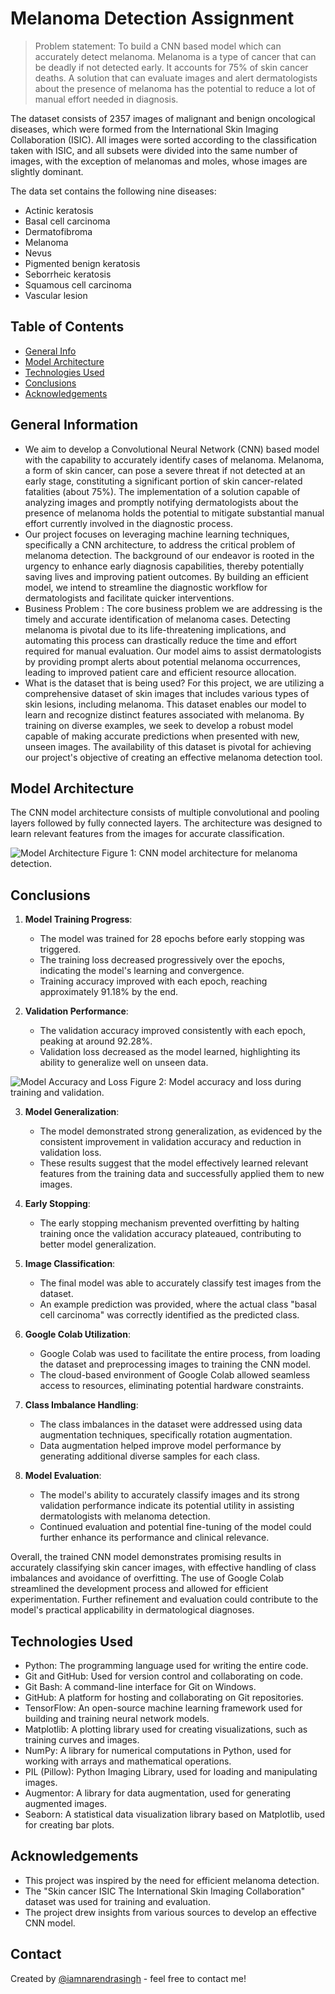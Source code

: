# Melanoma Detection Assignment
> Problem statement: To build a CNN based model which can accurately detect melanoma. Melanoma is a type of cancer that can be deadly if not detected early. It accounts for 75% of skin cancer deaths. A solution that can evaluate images and alert dermatologists about the presence of melanoma has the potential to reduce a lot of manual effort needed in diagnosis.

The dataset consists of 2357 images of malignant and benign oncological diseases, which were formed from the International Skin Imaging Collaboration (ISIC). All images were sorted according to the classification taken with ISIC, and all subsets were divided into the same number of images, with the exception of melanomas and moles, whose images are slightly dominant.


The data set contains the following nine diseases:

- Actinic keratosis
- Basal cell carcinoma
- Dermatofibroma
- Melanoma
- Nevus
- Pigmented benign keratosis
- Seborrheic keratosis
- Squamous cell carcinoma
- Vascular lesion

## Table of Contents
* [General Info](#general-information)
* [Model Architecture](#model-architecture)
* [Technologies Used](#technologies-used)
* [Conclusions](#conclusions)
* [Acknowledgements](#acknowledgements)

<!-- You can include any other section that is pertinent to your problem -->

## General Information
- We aim to develop a Convolutional Neural Network (CNN) based model with the capability to accurately identify cases of melanoma. Melanoma, a form of skin cancer, can pose a severe threat if not detected at an early stage, constituting a significant portion of skin cancer-related fatalities (about 75%). The implementation of a solution capable of analyzing images and promptly notifying dermatologists about the presence of melanoma holds the potential to mitigate substantial manual effort currently involved in the diagnostic process.
- Our project focuses on leveraging machine learning techniques, specifically a CNN architecture, to address the critical problem of melanoma detection. The background of our endeavor is rooted in the urgency to enhance early diagnosis capabilities, thereby potentially saving lives and improving patient outcomes. By building an efficient model, we intend to streamline the diagnostic workflow for dermatologists and facilitate quicker interventions.
- Business Problem :
The core business problem we are addressing is the timely and accurate identification of melanoma cases. Detecting melanoma is pivotal due to its life-threatening implications, and automating this process can drastically reduce the time and effort required for manual evaluation. Our model aims to assist dermatologists by providing prompt alerts about potential melanoma occurrences, leading to improved patient care and efficient resource allocation.
- What is the dataset that is being used?
For this project, we are utilizing a comprehensive dataset of skin images that includes various types of skin lesions, including melanoma. This dataset enables our model to learn and recognize distinct features associated with melanoma. By training on diverse examples, we seek to develop a robust model capable of making accurate predictions when presented with new, unseen images. The availability of this dataset is pivotal for achieving our project's objective of creating an effective melanoma detection tool.

<!-- You don't have to answer all the questions - just the ones relevant to your project. -->

## Model Architecture
The CNN model architecture consists of multiple convolutional and pooling layers followed by fully connected layers. The architecture was designed to learn relevant features from the images for accurate classification.

![Model Architecture](images/model_architecture.png)
Figure 1: CNN model architecture for melanoma detection.

## Conclusions
1. **Model Training Progress**:
   - The model was trained for 28 epochs before early stopping was triggered.
   - The training loss decreased progressively over the epochs, indicating the model's learning and convergence.
   - Training accuracy improved with each epoch, reaching approximately 91.18% by the end.

2. **Validation Performance**:
   - The validation accuracy improved consistently with each epoch, peaking at around 92.28%.
   - Validation loss decreased as the model learned, highlighting its ability to generalize well on unseen data.
   
![Model Accuracy and Loss](images/model_accuracy_loss.png)
Figure 2: Model accuracy and loss during training and validation.


3. **Model Generalization**:
   - The model demonstrated strong generalization, as evidenced by the consistent improvement in validation accuracy and reduction in validation loss.
   - These results suggest that the model effectively learned relevant features from the training data and successfully applied them to new images.

4. **Early Stopping**:
   - The early stopping mechanism prevented overfitting by halting training once the validation accuracy plateaued, contributing to better model generalization.

5. **Image Classification**:
   - The final model was able to accurately classify test images from the dataset.
   - An example prediction was provided, where the actual class "basal cell carcinoma" was correctly identified as the predicted class.

6. **Google Colab Utilization**:
   - Google Colab was used to facilitate the entire process, from loading the dataset and preprocessing images to training the CNN model.
   - The cloud-based environment of Google Colab allowed seamless access to resources, eliminating potential hardware constraints.

7. **Class Imbalance Handling**:
   - The class imbalances in the dataset were addressed using data augmentation techniques, specifically rotation augmentation.
   - Data augmentation helped improve model performance by generating additional diverse samples for each class.

8. **Model Evaluation**:
   - The model's ability to accurately classify images and its strong validation performance indicate its potential utility in assisting dermatologists with melanoma detection.
   - Continued evaluation and potential fine-tuning of the model could further enhance its performance and clinical relevance.
   
Overall, the trained CNN model demonstrates promising results in accurately classifying skin cancer images, with effective handling of class imbalances and avoidance of overfitting. The use of Google Colab streamlined the development process and allowed for efficient experimentation. Further refinement and evaluation could contribute to the model's practical applicability in dermatological diagnoses.

<!-- You don't have to answer all the questions - just the ones relevant to your project. -->


## Technologies Used
- Python: The programming language used for writing the entire code.
- Git and GitHub: Used for version control and collaborating on code.
- Git Bash: A command-line interface for Git on Windows.
- GitHub: A platform for hosting and collaborating on Git repositories.
- TensorFlow: An open-source machine learning framework used for building and training neural network models.
- Matplotlib: A plotting library used for creating visualizations, such as training curves and images.
- NumPy: A library for numerical computations in Python, used for working with arrays and mathematical operations.
- PIL (Pillow): Python Imaging Library, used for loading and manipulating images.
- Augmentor: A library for data augmentation, used for generating augmented images.
- Seaborn: A statistical data visualization library based on Matplotlib, used for creating bar plots.

<!-- As the libraries versions keep on changing, it is recommended to mention the version of library used in this project -->

## Acknowledgements
- This project was inspired by the need for efficient melanoma detection.
- The "Skin cancer ISIC The International Skin Imaging Collaboration" dataset was used for training and evaluation.
- The project drew insights from various sources to develop an effective CNN model.

## Contact
Created by [@iamnarendrasingh](https://www.linkedin.com/in/narendrasingh92/) - feel free to contact me!
